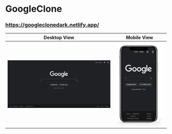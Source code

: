 # GoogleClone

### **https://googleclonedark.netlify.app/**

|           Desktop View            |           Mobile View            |
| :-------------------------------: | :------------------------------: |
| ![image](./GoogleDesktopView.png) | ![image](./GoogleMobileView.png) |
